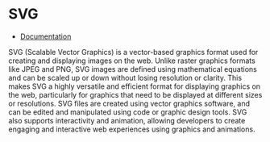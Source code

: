 # SVG

* [Documentation](https://developer.mozilla.org/en-US/docs/Web/SVG)

SVG (Scalable Vector Graphics) is a vector-based graphics format used for creating and displaying images on the web. Unlike raster graphics formats like JPEG and PNG, SVG images are defined using mathematical equations and can be scaled up or down without losing resolution or clarity. This makes SVG a highly versatile and efficient format for displaying graphics on the web, particularly for graphics that need to be displayed at different sizes or resolutions. SVG files are created using vector graphics software, and can be edited and manipulated using code or graphic design tools. SVG also supports interactivity and animation, allowing developers to create engaging and interactive web experiences using graphics and animations.

